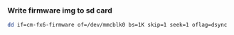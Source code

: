 ### Write firmware img to sd card

```bash
dd if=cm-fx6-firmware of=/dev/mmcblk0 bs=1K skip=1 seek=1 oflag=dsync
```
